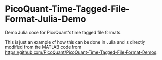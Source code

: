 # PicoQuant-Time-Tagged-File-Format-Julia-Demo

Demo Julia code for PicoQuant's time tagged file formats.

This is just an example of how this can be done in Julia and is directly modified from the MATLAB code from https://github.com/PicoQuant/PicoQuant-Time-Tagged-File-Format-Demos.